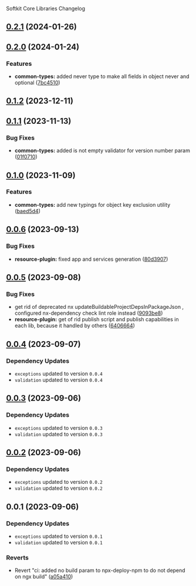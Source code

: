 Softkit Core Libraries Changelog
## [0.2.1](https://github.com/softkitit/softkit-core/compare/common-types-0.2.0...common-types-0.2.1) (2024-01-26)

## [0.2.0](https://github.com/softkitit/softkit-core/compare/common-types-0.1.2...common-types-0.2.0) (2024-01-24)


### Features

* **common-types:** added never type to make all fields in object never and optional ([7bc4510](https://github.com/softkitit/softkit-core/commit/7bc45100b9aaa6228a1acf1abc94dc1f7082b51f))

## [0.1.2](https://github.com/softkitit/softkit-core/compare/common-types-0.1.1...common-types-0.1.2) (2023-12-11)

## [0.1.1](https://github.com/softkitit/softkit-core/compare/common-types-0.1.0...common-types-0.1.1) (2023-11-13)


### Bug Fixes

* **common-types:** added is not empty validator for version number param ([01f0710](https://github.com/softkitit/softkit-core/commit/01f07101dda663efa5ad61193ea7c152faeae9ac))

## [0.1.0](https://github.com/softkitit/softkit-core/compare/common-types-0.0.6...common-types-0.1.0) (2023-11-09)


### Features

* **common-types:** add new typings for object key exclusion utility ([baed5d4](https://github.com/softkitit/softkit-core/commit/baed5d470187f6f6f3ae7a3d23bfc2287b325f74))

## [0.0.6](https://github.com/saas-buildkit/saas-buildkit-core/compare/common-types-0.0.5...common-types-0.0.6) (2023-09-13)


### Bug Fixes

* **resource-plugin:** fixed app and services generation ([80d3907](https://github.com/saas-buildkit/saas-buildkit-core/commit/80d3907881ca244e96aa017c8c9a3a83b2c132aa))

## [0.0.5](https://github.com/saas-buildkit/saas-buildkit-core/compare/common-types-0.0.4...common-types-0.0.5) (2023-09-08)


### Bug Fixes

* get rid of deprecated nx updateBuildableProjectDepsInPackageJson , configured nx-dependency check lint role instead ([9093be8](https://github.com/saas-buildkit/saas-buildkit-core/commit/9093be892fd5f71629a6c22388e12432dacefdec))
* **resource-plugin:** get of rid publish script and publish capabilities in each lib, because it handled by others ([6406664](https://github.com/saas-buildkit/saas-buildkit-core/commit/64066640d13cfc6bf4e16055349265015d7bcd12))

## [0.0.4](https://github.com/saas-buildkit/saas-buildkit-core/compare/common-types-0.0.3...common-types-0.0.4) (2023-09-07)

### Dependency Updates

* `exceptions` updated to version `0.0.4`
* `validation` updated to version `0.0.4`
## [0.0.3](https://github.com/saas-buildkit/saas-buildkit-core/compare/common-types-0.0.2...common-types-0.0.3) (2023-09-06)

### Dependency Updates

* `exceptions` updated to version `0.0.3`
* `validation` updated to version `0.0.3`
## [0.0.2](https://github.com/saas-buildkit/saas-buildkit-core/compare/common-types-0.0.1...common-types-0.0.2) (2023-09-06)

### Dependency Updates

* `exceptions` updated to version `0.0.2`
* `validation` updated to version `0.0.2`
## 0.0.1 (2023-09-06)

### Dependency Updates

* `exceptions` updated to version `0.0.1`
* `validation` updated to version `0.0.1`

### Reverts

* Revert "ci: added no build param to npx-deploy-npm to do not depend on ngx build" ([a05a410](https://github.com/saas-buildkit/saas-buildkit-core/commit/a05a41073965039dd9656840a80144dcd6b4e180))
